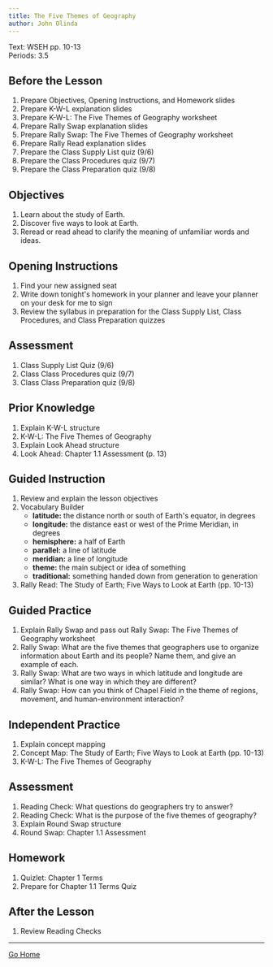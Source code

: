 ```yaml
---
title: The Five Themes of Geography
author: John Olinda
---
```


Text: WSEH pp. 10-13  
Periods: 3.5

## Before the Lesson

1. Prepare Objectives, Opening Instructions, and Homework slides
2. Prepare K-W-L explanation slides
3. Prepare K-W-L: The Five Themes of Geography worksheet
4. Prepare Rally Swap explanation slides
5. Prepare Rally Swap: The Five Themes of Geography worksheet
6. Prepare Rally Read explanation slides
7. Prepare the Class Supply List quiz (9/6)
2. Prepare the Class Procedures quiz (9/7)
3. Prepare the Class Preparation quiz (9/8)

## Objectives

1. Learn about the study of Earth.
2. Discover five ways to look at Earth.
3. Reread or read ahead to clarify the meaning of unfamiliar words and ideas.

## Opening Instructions

1. Find your new assigned seat
2. Write down tonight's homework in your planner and leave your planner on your desk for me to sign
3. Review the syllabus in preparation for the Class Supply List, Class Procedures, and Class Preparation quizzes

## Assessment

1. Class Supply List Quiz (9/6)
2. Class Class Procedures quiz (9/7)
3. Class Class Preparation quiz (9/8)

## Prior Knowledge

1. Explain K-W-L structure
2. K-W-L: The Five Themes of Geography
3. Explain Look Ahead structure
4. Look Ahead: Chapter 1.1 Assessment (p. 13)

## Guided Instruction

1. Review and explain the lesson objectives
2. Vocabulary Builder
    - **latitude:** the distance north or south of Earth's equator, in degrees
    - **longitude:** the distance east or west of the Prime Meridian, in degrees
    - **hemisphere:** a half of Earth
    - **parallel:** a line of latitude
    - **meridian:** a line of longitude
    - **theme:** the main subject or idea of something
    - **traditional:** something handed down from generation to generation
3. Rally Read: The Study of Earth; Five Ways to Look at Earth (pp. 10-13)

## Guided Practice

1. Explain Rally Swap and pass out Rally Swap: The Five Themes of Geography worksheet
2. Rally Swap: What are the five themes that geographers use to organize information about Earth and its people? Name them, and give an example of each.
3. Rally Swap: What are two ways in which latitude and longitude are similar? What is one way in which they are different?
4. Rally Swap: How can you think of Chapel Field in the theme of regions, movement, and human-environment interaction?

## Independent Practice

1. Explain concept mapping
2. Concept Map: The Study of Earth; Five Ways to Look at Earth (pp. 10-13)
3. K-W-L: The Five Themes of Geography

## Assessment

1. Reading Check: What questions do geographers try to answer?
2. Reading Check: What is the purpose of the five themes of geography?
3. Explain Round Swap structure
4. Round Swap: Chapter 1.1 Assessment

## Homework

1. Quizlet: Chapter 1 Terms
2. Prepare for Chapter 1.1 Terms Quiz

## After the Lesson

1. Review Reading Checks

---

[Go Home](index.html)